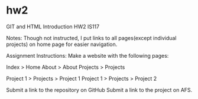 # hw2
GIT and HTML Introduction HW2
IS117 

Notes: Though not instructed, I put links to all pages(except individual projects) on home page for easier navigation. 

Assignment Instructions:
Make a website with the following pages:

Index > Home
About > About
Projects > Projects

Project 1 > Projects > Project 1
Project 1 > Projects > Project 2

Submit a link to the repository on GitHub
Submit a link to the project on AFS.
